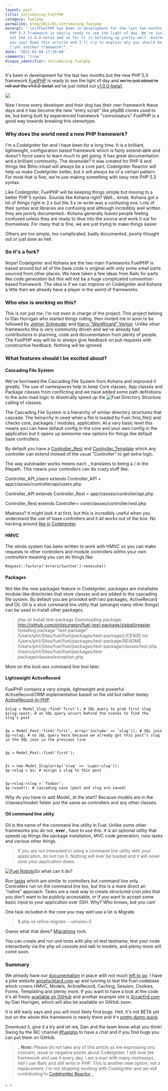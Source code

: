 ```yaml
---
layout: post
title: Introducing FuelPHP
category: fuelphp
permalink: blog/2011/01/introducing-fuelphp
excerpt: " \n\tFuelPHP has been in development for the last two months but the new
  PHP 5.3 framework is nearly ready to see the light of day. We're just about to roll
  out the v1.0.0-beta1 and so far it is holiding up pretty well. Another PHP framework
  you say? Read this article and I'll try to explain why you should be excited about
  \"yet another framework\". "
date: '2011-01-04 17:34:00'
comments: 'true'
disqus_identifier: introducing-fuelphp
---
```


It's been in development for the last two months but the new PHP 5.3 framework [FuelPHP](http://fuelphp.com/) is ready to see the light of day and <s>we're just about to roll out the v1.0.0-beta1</s> we've just rolled out [v1.0.0-beta1](http://fuelphp.com/news/2011/01/fuel-reaches-v1.0.0-beta1).

![](http://fuelphp.com/addons/themes/fuelphp/img/fuel-h1-bg.png)

Now I know every developer and their dog has their own framework these days and it has become the new "entry script" like phpBB clones used to be, but being built by experienced framework "connoisseurs" FuelPHP is a good way towards breaking this stereotype.

### Why does the world need a new PHP framework?

I'm a CodeIgniter fan and I have been for a long time. It is a brilliant, lightweight, configuration based framework which is fairly extend-able and doesn't force users to learn much to get going. It has great documentation and a brilliant community. The downside? It was created for PHP 4 and things like $this->load will always be a core part. CodeIgniter Reactor will help us make CodeIgniter better, but it will always be of a certain pattern. For most that is fine, we're just making something with sexy new PHP 5.3 syntax.

Like CodeIgniter, FuelPHP will be keeping things simple but moving to a better PHP 5 syntax. Sounds like Kohana right? Well... kinda. Kohana got a lot of things right in 2.x but the 3.x re-write was a confusing one. Lots of their syntax and libraries are confusing and although incredibly well written they are poorly documented.. Kohana generally leaves people feeling confused unless they are ready to dive into the source and work it out for themselves. For many that is fine, we are just trying to make things easier.

Others are too simple, too complicated, badly documented, poorly thought out or just slow as hell.

### So it's a fork?

Nope! CodeIgniter and Kohana are the two main frameworks FuelPHP is based around but all of the base code is original with only some small parts sourced from other places. We have taken a few ideas from Rails for parts like code generation but this will not be a huge complicated convention-based framework. The idea is if we can improve on CodeIgniter and Kohana a little then we already have a player in the world of frameworks.

### Who else is working on this?

This is not just me, I'm not even in charge of the project. This project belong to Dan Horrigan who started things rolling, then invited me in soon to be followed by [Jelmer Schreuder](http://twitter.com/#!/jelmer_fuel) and [Harro "WanWizard" Verton](http://twitter.com/#!/wanwizard). Unlike other frameworks this is very community driven and we've already had contributions in planning, code and documentation from plenty of people. The FuelPHP way will be to always give feedback on pull requests with constructive feedback. Nothing will be ignored.

### What features should I be excited about?

#### Cascading File System

We've borrowed the Cascading File System from Kohana and improved it greatly. The use of namespaces help to keep Core classes, App classes and Package classes from conflicting and we have added some path definitions to the auto-load logic to drastically speed up the ![Fuel Directory Structure](https://s3.amazonaws.com/philsturgeon-blog/Screen_shot_2011-01-04_at_18.14_.24_.png)calling of classes.

The Cascading File System is a hierarchy of similar directory structures that cascade. The heirarchy in used when a file is loaded by Fuel::find\_file() and checks core, packages / modules, application. At a very basic level this means you can have default config in the core and your own config in the application but it opens up awesome new options for things like default base controllers.

By default you have a [Controller\_Rest](http://fuelphp.com/docs/general/controllers/rest.html) and [Controller\_Template](http://fuelphp.com/docs/general/controllers/template.html) which any controller can extend instead of the usual "Controller" to get extra logic.

The way autoloader works means each \_ translates to being a / in the filepath. This means your controllers can do crazy stuff like:

Controller\_API\_Users extends Controller\_API = app/classes/controller/api/users.php

Controller\_API extends Controller\_Rest = app/classes/controller/api.php

Controller\_Rest extends Controller= core/classes/controller/rest.php

Madness? It might look it at first, but this is incredibly useful when you understand the use of base controllers and it all works out of the box. No hacking around [like in CodeIgniter](http://philsturgeon.co.uk/news/2010/02/CodeIgniter-Base-Classes-Keeping-it-DRY).

#### HMVC

The whole system has been written to work with HMVC so you can make requests to other controllers and module controllers within your own controllers meaning you can do things like:

`Request::factory('errors/twitter')->execute()`

#### Packages

Not like the new packages feature in CodeIgniter, packages are installable module-like directories that store classes and are added to the cascading file system. By default you are provided with two packages, ActiveRecord and Oil. Oil is a slick command line utility that (amongst many other things) can be used to install other packages.

> php oil install test-package
> Downloading package: http://github.com/philsturgeon/fuel-test-package/zipball/master
> Installing package "test-package"
> /Users/phil/Sites/fuel/fuel/packages/test-package/LICENSE.txt
> /Users/phil/Sites/fuel/fuel/packages/test-package/README
> /Users/phil/Sites/fuel/fuel/packages/test-package/classes/test.php
> /Users/phil/Sites/fuel/fuel/packages/test-package/classes/exception.php

More on this kick-ass command line tool later.

#### Lightweight ActiveRecord

FuelPHP contains a very simple, lightweight and powerful ActiveRecord/ORM implementation based on the old but rather tastey [ActiveRecord-in-PHP](http://lukebaker.org/projects/activerecord-in-php/).

    $slug = Model_Slug::find('first'); # SQL query to grab first slug
    $slug->post; # an SQL query occurs behind the scenes to find the slug’s post
    
    
    $p = Model_Post::find('first', array('include' => 'slug')); # SQL join
    $p->slug; # no SQL query here because we already got this post’s slug in the SQL join in the previous line
    
    
    $p = Model_Post::find('first');
    
    
    $s = new Model_Slug(array('slug' => 'super-slug'));
    $p->slug = $s; # assign a slug to this post
    
    
    $p->slug->slug = 'foobar';
    $p->save(); # cascading save (post and slug are saved)

Why do you have to add Model\_ at the start? Because models are in the /classes/model/ folder just the same as controllers and any other classes.

#### Oil command line utiity

Oil is the name of the command line utility in Fuel. Unlike some other frameworks you do not, **ever** , have to use this. It is an optional utility that speeds up things like package installation, MVC code generation, runs tasks and various other things.

> If you are not interested in using a command line utility with your application, do not run it. Nothing will ever be loaded and it will never slow your application down.

[![Fuel Robots](https://s3.amazonaws.com/philsturgeon-blog/Screen_shot_2011-01-04_at_18.38_.56_.png)](https://s3.amazonaws.com/philsturgeon-blog/Screen_shot_2011-01-04_at_18.38_.56_.png)So what can it do?

Run [tasks](http://fuelphp.com/docs/general/tasks.html) which are similar to controllers but command line only. Controllers run on the command line too, but this is a more direct an "native" approach. Tasks are a neat way to create structured cron jobs that you don't want to be publicly accessable, or if you want to accept some basic input to your application over SSH. Why? Who knows, but you can!

One task included in the core you may well use a lot is Migrate.

> $ php oil refine migrate --version=5

Guess what that does? [Migrations](http://fuelphp.com/docs/general/migrations.html) rock.

You can create and run unit tests with php oil test testname, test your code interactively via the php oil console and talk to models, and plenty more will come soon.

### Summary

We already have our [documentation](http://fuelphp.com/docs/) in place with not much [left to go](http://typewith.me/4cfbj6hLHL). I have a joke website [amiafucktard.com](http://amiafucktard.com/kanye_west) up and running to test the Fuel codebase which covers HMVC, Models, ActiveRecord, Caching, Session, Cookies, Forms, Templating and plenty more. If you want to have a look at the code it's all freely [available on GitHub](https://github.com/philsturgeon/amiafucktard.com) and another example site is [ScrapYrd.com](http://scrapyrd.com/) by Dan Horrigan, which will also be available on GitHub soon.

It is still early says and you will most likely find bugs. Hell, it's not BETA yet but on the whole this framework is nearly there and it's [pretty damn quick](http://dhorrigan.com/blog/article/how-fast-is-fuel).

Download it, give it a try and let me, Dan and the team know what you think! Swing by the IRC channel [#fuelphp](irc://irc.freenode.net/#fuelphp) to have a chat and if you find bugs you can put them on GitHub.

> _ **Note:** Please do not take any of this article as me expressing any concern, issue or negative points about CodeIgniter. I still love the framework and use it every day. I am a man with many mistresses, hell I use Rails and still write in PHP. This is another new option, not a replacement. I'm not stopping working with CodeIgniter and am still contributing to [CodeIgniter Reactor](http://codeigniter.com/news/reactor_update/)._

_  _

